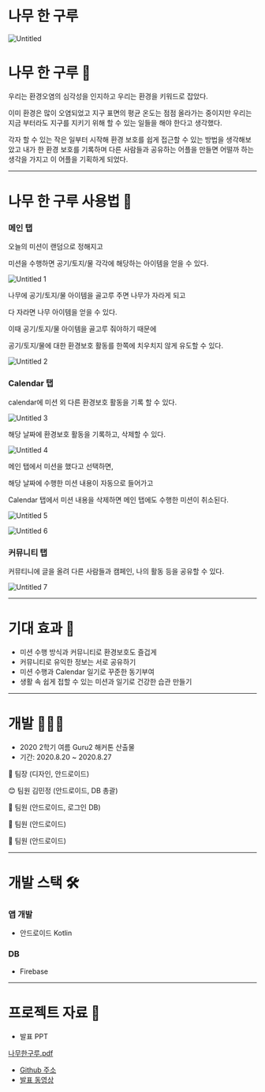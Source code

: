 # 나무 한 구루
  
![Untitled](https://user-images.githubusercontent.com/55101567/120099275-94fee800-c175-11eb-8975-df79952592f3.png)
  
# 나무 한 구루 🌳

우리는 환경오염의 심각성을 인지하고 우리는 환경을 키워드로 잡았다.

이미 환경은 많이 오염되었고 지구 표면의 평균 온도는 점점 올라가는 중이지만 우리는 지금 부터라도 지구를 지키기 위해 할 수 있는 일들을 해야 한다고 생각했다.

각자 할 수 있는 작은 일부터 시작해 환경 보호를 쉽게 접근할 수 있는 방법을 생각해보았고 내가 한 환경 보호를 기록하며 다른 사람들과 공유하는 어플을 만들면 어떨까 하는 생각을 가지고 이 어플을 기획하게 되었다.

---

# 나무 한 구루 사용법 🍃

### 메인 탭

오늘의 미션이 랜덤으로 정해지고 

미션을 수행하면 공기/토지/물 각각에 해당하는 아이템을 얻을 수 있다.

![Untitled 1](https://user-images.githubusercontent.com/55101567/120099306-b5c73d80-c175-11eb-9a77-d620f2132010.png)

나무에 공기/토지/물 아이템을 골고루 주면 나무가 자라게 되고 

다 자라면 나무 아이템을 얻을 수 있다.

이때 공기/토지/물 아이템을 골고루 줘야하기 때문에 

공기/토지/물에 대한 환경보호 활동를 한쪽에 치우치지 않게 유도할 수 있다.

![Untitled 2](https://user-images.githubusercontent.com/55101567/120099321-ca0b3a80-c175-11eb-9731-e18735fd4386.png)

### Calendar 탭

calendar에 미션 외 다른 환경보호 활동을 기록 할 수 있다.

![Untitled 3](https://user-images.githubusercontent.com/55101567/120099324-ce375800-c175-11eb-894d-6ccf1a25c7b4.png)

해당 날짜에 환경보호 활동을 기록하고, 삭제할 수 있다.

![Untitled 4](https://user-images.githubusercontent.com/55101567/120099328-d099b200-c175-11eb-8d6d-1d4ad009248e.png)

메인 탭에서 미션을 했다고 선택하면,

해당 날짜에 수행한 미션 내용이 자동으로 들어가고

Calendar 탭에서 미션 내용을 삭제하면 메인 탭에도 수행한 미션이 취소된다.

![Untitled 5](https://user-images.githubusercontent.com/55101567/120099329-d2fc0c00-c175-11eb-91dc-9688755635d6.png)

![Untitled 6](https://user-images.githubusercontent.com/55101567/120099332-d4c5cf80-c175-11eb-9eb8-9f394b74826d.png)

### 커뮤니티 탭

커뮤티니에 글을 올려 다른 사람들과 캠페인, 나의 활동 등을 공유할 수 있다.

![Untitled 7](https://user-images.githubusercontent.com/55101567/120099337-d7c0c000-c175-11eb-8a9a-d1d5c488077f.png)

---

# 기대 효과 🌲

- 미션 수행 방식과 커뮤니티로 환경보호도 즐겁게
- 커뮤니티로 유익한 정보는 서로 공유하기
- 미션 수행과 Calendar 일기로 꾸준한 동기부여
- 생활 속 쉽게 접할 수 있는 미션과 일기로 건강한 습관 만들기

---

# 개발 👩🏻‍💻

- 2020 2학기 여름 Guru2 해커톤 산출물
- 기간: 2020.8.20 ~ 2020.8.27

🐷 팀장 (디자인, 안드로이드)

😊 팀원 김민정 (안드로이드, DB 총괄)

🐨 팀원 (안드로이드, 로그인 DB)

🦌 팀원 (안드로이드)

🐙 팀원 (안드로이드)

---

# 개발 스택 🛠️

### 앱 개발

- 안드로이드 Kotlin

### DB

- Firebase

---

# 프로젝트 자료 📒

- 발표 PPT

[나무한구루.pdf]([나무한구루.pdf](https://github.com/KimMinJeong05/GuruProject/files/6565982/default.pdf))

- [Github 주소](https://github.com/KimMinJeong05/GuruProject)
- [발표 동영상](https://youtu.be/N-vpu9vuayw)
